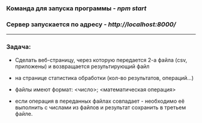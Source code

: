 ### Команда для запуска программы - ___npm start___ 
### Сервер запускается по адресу - ___http://localhost:8000/___

***

### Задача:

- Сделать веб-страницу, через которую передается 2-а файла (csv, приложены) и возвращается результирующий файл

- на странице статистика обработки (кол-во результатов, операций...)

- файлы имеют формат: <число>; <математическая операция>

- если операция в переданных файлах совпадает - необходимо её выполнить с числами из файлов и результат сохранить в третьем файле.
